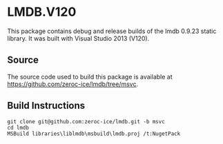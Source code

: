 # LMDB.V120

This package contains debug and release builds of the lmdb 0.9.23 static library. It was built with Visual Studio 2013 (V120).

## Source

The source code used to build this package is available at https://github.com/zeroc-ice/lmdb/tree/msvc.

## Build Instructions
```
git clone git@github.com:zeroc-ice/lmdb.git -b msvc
cd lmdb
MSBuild libraries\liblmdb\msbuild\lmdb.proj /t:NugetPack
```
